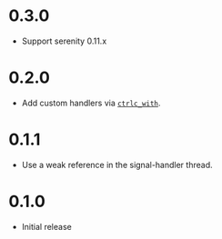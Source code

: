 # 0.3.0

- Support serenity 0.11.x

# 0.2.0

- Add custom handlers via [`ctrlc_with`](https://docs.rs/serenity_ctrlc/0.2.0/serenity_ctrlc/fn.ctrlc_with.html).

# 0.1.1

- Use a weak reference in the signal-handler thread.

# 0.1.0

- Initial release
